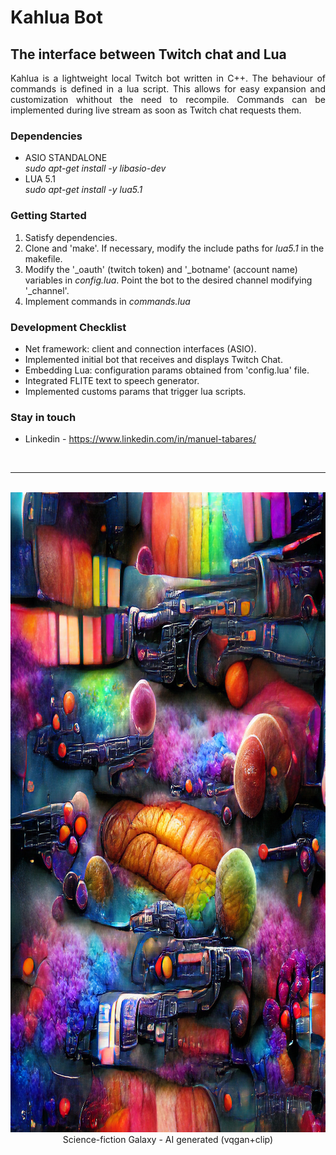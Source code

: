 # Kahlua Bot
## The interface between Twitch chat and Lua

<p align="justify">
Kahlua is a lightweight local Twitch bot written in C++. The behaviour of commands is defined in a lua script. This allows for easy expansion and customization whithout the need to recompile. Commands can be implemented during live stream as soon as Twitch chat requests them.
</p>

### Dependencies

 - ASIO STANDALONE  
*sudo apt-get install -y libasio-dev*
 - LUA 5.1  
*sudo apt-get install -y lua5.1*

### Getting Started

1) Satisfy dependencies.
2) Clone and 'make'.
  If necessary, modify the include paths for *lua5.1* in the makefile.
3) Modify the '_oauth' (twitch token) and '_botname' (account name) variables in *config.lua*.
  Point the bot to the desired channel modifying '_channel'.
4) Implement commands in *commands.lua*

### Development Checklist

+ Net framework: client and connection interfaces (ASIO).
+ Implemented initial bot that receives and displays Twitch Chat.
+ Embedding Lua: configuration params obtained from 'config.lua' file.
+ Integrated FLITE text to speech generator.
+ Implemented customs params that trigger lua scripts.

### Stay in touch

+ Linkedin - https://www.linkedin.com/in/manuel-tabares/

<br><hr>
<p align="center">
  <br> <img width="1024" height="1024" src="media/colourful-science-fiction-galaxy-ai.jpg">
  <br> Science-fiction Galaxy - AI generated (vqgan+clip)
</p>

